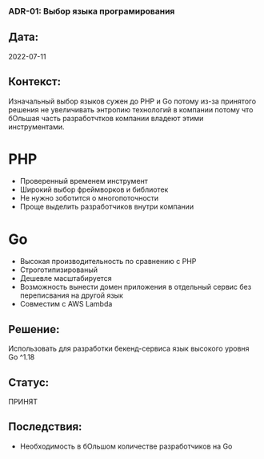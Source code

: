 ### ADR-01: Выбор языка програмирования

## Дата:
2022-07-11

## Контекст:
Изначальный выбор языков сужен до PHP и Go потому из-за принятого решения не увеличивать энтропию технологий в компании потому что бОльшая часть разработчтков компании владеют этими инструментами. 

# PHP 
- Проверенный временем инструмент
- Широкий выбор фреймворков и библиотек
- Не нужно зоботится о многопоточности
- Проще выделить разработчиков внутри компании

# Go
- Высокая производительность по сравнению с PHP
- Строготипизированый
- Дешевле масштабируется
- Возможность вынести домен приложения в отдельный сервис без переписвания на другой язык
- Совместим с AWS Lambda

## Решение:
Использовать для разработки бекенд-сервиса язык высокого уровня Go ^1.18

## Статус: 
ПРИНЯТ

## Последствия:
- Необходимость в бОльшом количестве разработчиков на Go
